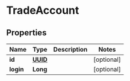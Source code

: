 
# TradeAccount

## Properties
Name | Type | Description | Notes
------------ | ------------- | ------------- | -------------
**id** | [**UUID**](UUID.md) |  |  [optional]
**login** | **Long** |  |  [optional]




